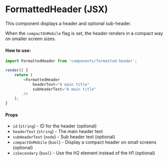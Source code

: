 FormattedHeader (JSX)
=====================

This component displays a header and optional sub-header.

When the `compactOnMobile` flag is set, the header renders in a compact way on smaller screen sizes.

#### How to use:

```js
import FormattedHeader from 'components/formatted-header';

render() {
	return (
		<FormattedHeader
			headerText="A main title"
			subHeaderText="A main title"
		/>
	);
}
```

#### Props

* `id` (`string`) - ID for the header (optional)
* `headerText` (`string`) - The main header text
* `subHeaderText` (`node`) - Sub header text (optional)
* `compactOnMobile` (`bool`) - Display a compact header on small screens (optional)
* `isSecondary` (`bool`) - Use the H2 element instead of the H1 (optional)
